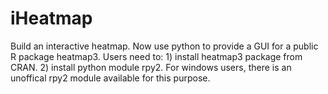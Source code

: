 # iHeatmap
Build an interactive heatmap. 
Now use python to provide a GUI for a public R package heatmap3. 
Users need to: 1) install heatmap3 package from CRAN. 2) install python module rpy2. For windows users, there is an unoffical rpy2 module available for this purpose.

